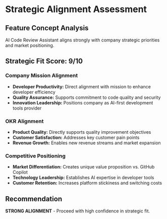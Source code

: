 # Strategic Alignment Assessment

## Feature Concept Analysis
AI Code Review Assistant aligns strongly with company strategic priorities and market positioning.

## Strategic Fit Score: 9/10

### Company Mission Alignment
- **Developer Productivity:** Direct alignment with mission to enhance developer efficiency
- **Quality Assurance:** Supports commitment to code quality and security
- **Innovation Leadership:** Positions company as AI-first development tools provider

### OKR Alignment
- **Product Quality:** Directly supports quality improvement objectives
- **Customer Satisfaction:** Addresses key customer pain points
- **Revenue Growth:** Enables new revenue streams and market expansion

### Competitive Positioning
- **Market Differentiation:** Creates unique value proposition vs. GitHub Copilot
- **Technology Leadership:** Establishes AI expertise in developer tools
- **Customer Retention:** Increases platform stickiness and switching costs

## Recommendation
**STRONG ALIGNMENT** - Proceed with high confidence in strategic fit.
